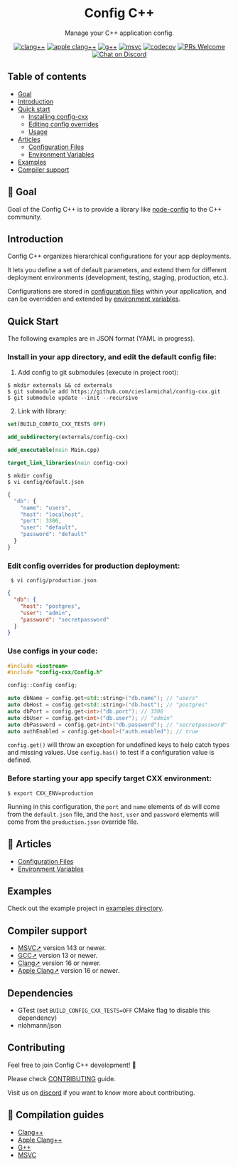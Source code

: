 <div align="center">
  <h1>Config C++</h1>
  <p>Manage your C++ application config.</p>

[![clang++](https://github.com/cieslarmichal/config-cxx/actions/workflows/linux-clang-build.yml/badge.svg?branch=main)](https://github.com/cieslarmichal/config-cxx/actions/workflows/linux-clang-build.yml?query=branch%3Amain)
[![apple clang++](https://github.com/cieslarmichal/config-cxx/actions/workflows/macos-clang-build.yml/badge.svg?branch=main)](https://github.com/cieslarmichal/config-cxx/actions/workflows/macos-clang-build.yml?query=branch%3Amain)
[![g++](https://github.com/cieslarmichal/config-cxx/actions/workflows/linux-gxx-build.yml/badge.svg?branch=main)](https://github.com/cieslarmichal/config-cxx/actions/workflows/linux-gxx-build.yml?query=branch%3Amain)
[![msvc](https://github.com/cieslarmichal/config-cxx/actions/workflows/windows-msvc-build.yml/badge.svg?branch=main)](https://github.com/cieslarmichal/config-cxx/actions/workflows/windows-msvc-build.yml?query=branch%3Amain)
[![codecov](https://codecov.io/github/cieslarmichal/config-cxx/branch/main/graph/badge.svg?token=0RTV4JFH2U)](https://codecov.io/github/cieslarmichal/config-cxx)
[![PRs Welcome](https://img.shields.io/badge/PRs-welcome-brightgreen.svg?style=flat-square)](http://makeapullrequest.com)
[![Chat on Discord](https://img.shields.io/badge/chat-discord-blue?style=flat&logo=discord)](https://discord.gg/h2ur8H6mK6)
</div>

## Table of contents

- [Goal](#goal)
- [Introduction](#introduction)
- [Quick start](#quick-start)
    - [Installing config-cxx](#install-in-your-app-directory-and-edit-the-default-config-file)
    - [Editing config overrides](#edit-config-overrides-for-production-deployment)
    - [Usage](#use-configs-in-your-code)
- [Articles](#-articles)
  - [Configuration Files](./docs/wiki/configuration-files.md)
  - [Environment Variables](./docs/wiki/environment-variables.md)
- [Examples](#examples)
- [Compiler support](#compiler-support)


## 🎯 Goal

Goal of the Config C++ is to provide a library like [node-config](https://github.com/node-config/node-config) to the C++
community.

## Introduction

Config C++ organizes hierarchical configurations for your app deployments.

It lets you define a set of default parameters,
and extend them for different deployment environments (development, testing,
staging, production, etc.).

Configurations are stored in [configuration files](./docs/wiki/configuration-files.md) within your application, and can be overridden and extended by [environment variables](./docs/wiki/environment-variables.md).

## Quick Start

The following examples are in JSON format (YAML in progress).

### Install in your app directory, and edit the default config file:

1. Add config to git submodules (execute in project root):

```shell
$ mkdir externals && cd externals
$ git submodule add https://github.com/cieslarmichal/config-cxx.git
$ git submodule update --init --recursive
```

2. Link with library:

```cmake
set(BUILD_CONFIG_CXX_TESTS OFF)

add_subdirectory(externals/config-cxx)

add_executable(main Main.cpp)

target_link_libraries(main config-cxx)
```

```
$ mkdir config
$ vi config/default.json
```

```js
{
  "db": {
    "name": "users",
    "host": "localhost",
    "port": 3306,
    "user": "default",
    "password": "default"
  }
}
```

### Edit config overrides for production deployment:

```shell
 $ vi config/production.json
```

```json
{
  "db": {
    "host": "postgres",
    "user": "admin",
    "password": "secretpassword"
  }
}
```

### Use configs in your code:

```cpp
#include <iostream>
#include "config-cxx/Config.h"

config::Config config;

auto dbName = config.get<std::string>("db.name"); // "users"
auto dbHost = config.get<std::string>("db.host"); // "postgres"
auto dbPort = config.get<int>("db.port"); // 3306
auto dbUser = config.get<int>("db.user"); // "admin"
auto dbPassword = config.get<int>("db.password"); // "secretpassword"
auto authEnabled = config.get<bool>("auth.enabled"); // true
```


`config.get()` will throw an exception for undefined keys to help catch typos and missing values.
Use `config.has()` to test if a configuration value is defined.

### Before starting your app specify target CXX environment:

```shell
$ export CXX_ENV=production
```

Running in this configuration, the `port` and `name` elements of `db`
will come from the `default.json` file, and the `host`, `user` and `password` elements will
come from the `production.json` override file.

## 📖 Articles

* [Configuration Files](./docs/wiki/configuration-files.md)
* [Environment Variables](./docs/wiki/environment-variables.md)

## Examples

Check out the example project in [examples directory](https://github.com/cieslarmichal/config-cxx/tree/main/examples/project).

## Compiler support

- [MSVC➚](https://en.wikipedia.org/wiki/Microsoft_Visual_Studio) version 143 or newer.
- [GCC➚](https://gcc.gnu.org/) version 13 or newer.
- [Clang➚](https://clang.llvm.org/) version 16 or newer.
- [Apple Clang➚](https://clang.llvm.org/) version 16 or newer.

## Dependencies

- GTest (set ```BUILD_CONFIG_CXX_TESTS=OFF``` CMake flag to disable this dependency)
- nlohmann/json

## Contributing

Feel free to join Config C++ development! 🚀

Please check [CONTRIBUTING](https://github.com/cieslarmichal/config-cxx/blob/main/CONTRIBUTING.md) guide.

Visit us on [discord](https://discord.gg/h2ur8H6mK6) if you want to know more about contributing.

## 📝 Compilation guides

- [Clang++](./docs/guides/clang-compilation-guide.md)
- [Apple Clang++](./docs/guides/apple-clang-compilation-guide.md)
- [G++](./docs/guides/gcc-compilation-guide.md)
- [MSVC](./docs/guides/msvc-compilation-guide.md)

